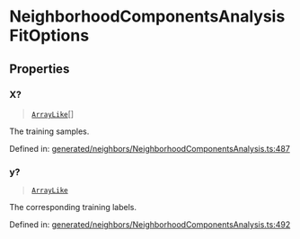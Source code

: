 # NeighborhoodComponentsAnalysisFitOptions

## Properties

### X?

> [`ArrayLike`](../types/ArrayLike.md)[]

The training samples.

Defined in:  [generated/neighbors/NeighborhoodComponentsAnalysis.ts:487](https://github.com/transitive-bullshit/scikit-learn-ts/blob/b59c1ff/packages/sklearn/src/generated/neighbors/NeighborhoodComponentsAnalysis.ts#L487)

### y?

> [`ArrayLike`](../types/ArrayLike.md)

The corresponding training labels.

Defined in:  [generated/neighbors/NeighborhoodComponentsAnalysis.ts:492](https://github.com/transitive-bullshit/scikit-learn-ts/blob/b59c1ff/packages/sklearn/src/generated/neighbors/NeighborhoodComponentsAnalysis.ts#L492)
